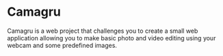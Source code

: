 # Camagru
Camagru is  a web project that challenges you to create a small web application allowing you to make basic photo and video editing using your webcam and some predefined images.
